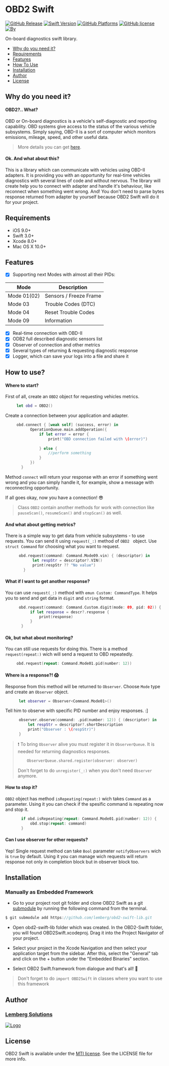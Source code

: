 # OBD2 Swift

[![GitHub Release](https://img.shields.io/badge/release-none-red.svg)](https://github.com/lemberg/obd2-swift-lib)
[![Swift Version](https://img.shields.io/badge/Swift-3.1%2B-orange.svg?style=flat)](http://cocoapods.org/pods/PermissionsService) 
[![GitHub Platforms](https://img.shields.io/badge/platform-ios%20%7C%20macos%20-brightgreen.svg)](https://github.com/lemberg/obd2-swift-lib)
[![GitHub license](https://img.shields.io/badge/license-MIT-lightgrey.svg)](https://github.com/lemberg/obd2-swift-lib/blob/dev/LICENSE) 
[![By](https://img.shields.io/badge/By-Lemberg%20Solutions%20Limited-blue.svg?style=flat)](http://cocoapods.org/pods/PermissionsService)

On-board diagnostics swift library. 

* [Why do you need it?](https://github.com/lemberg/obd2-swift-lib#why-you-need-it)
* [Requirements](https://github.com/lemberg/obd2-swift-lib#requirements)
* [Features](https://github.com/lemberg/obd2-swift-lib#features)
* [How To Use](https://github.com/lemberg/obd2-swift-lib#how-to-use)
* [Installation](https://github.com/lemberg/obd2-swift-lib#installation)
* [Author](https://github.com/lemberg/obd2-swift-lib#author)
* [License](https://github.com/lemberg/obd2-swift-lib#license)

## Why do you need it?

#### OBD2?.. What?
OBD or On-board diagnostics is a vehicle's self-diagnostic and reporting capability. OBD systems give access to the status of the various vehicle subsystems. 
Simply saying, OBD-II is a sort of computer which monitors emissions, mileage, speed, and other useful data.
 
> More details you can get [here](https://en.wikipedia.org/wiki/On-board_diagnostics). 

#### Ok. And what about this?

This is a library which can communicate with vehicles using OBD-II adapters. It is providing you with an opportunity for real-time vehicles diagnostics with several lines of code and without nervous. The library will create help you to connect with adapter and handle it's behaviour, like reconnect when something went wrong. And! You don't need to parse bytes response returned from adapter by yourself because OBD2 Swift will do it for your project. 

## Requirements

- iOS 9.0+
- Swift 3.0+
- Xcode 8.0+
- Mac OS X 10.0+ 

## Features

- [x] Supporting next Modes with almost all their PIDs:

Mode | Description
-----| -----------
Mode 01(02) | Sensors / Freeze Frame
Mode 03 | Trouble Codes (DTC)
Mode 04 | Reset Trouble Codes
Mode 09 | Information
 
- [x] Real-time connection with OBD-II
- [x] ODB2 full described diagnostic sensors list
- [x] Observer of connection and other metrics
- [x] Several types of returning & requesting diagnostic response
- [x] Logger, which can save your logs into a file and share it

## How to use? 

#### Where to start? 

First of all, create an `OBD2` object for requesting vehicles metrics. 

```swift
     let obd = OBD2()
```

Create a connection between your application and adapter. 

 ```swift
      obd.connect { [weak self] (success, error) in
            OperationQueue.main.addOperation({
                if let error = error {
                    print("OBD connection failed with \(error)")
                  
                } else {
                    //perform something
                }
            })
        }

```
Method `connect` will return your response with an error if something went wrong and you can simply handle it, for example, show a message with reconnecting opportunity.  

If all goes okay, now you have a connection! :sunglasses:

> Class `OBD2` contain another methods for work with connection like `pauseScan()`, `resumeScan()` and `stopScan()` as well.     

#### And what about getting metrics?

There is a simple way to get data from vehicle subsystems - to use requests. You can send it using `request(_:)` method of `OBD2 ` object. Use `struct Command` for choosing what you want to request. 

```swift
      obd.request(command: Command.Mode09.vin) { (descriptor) in
            let respStr = descriptor?.VIN()
            print(respStr ?? "No value")
        }
```

#### What if I want to get another response? 

You can use `request(_:)` method with `emun Custom: CommandType`. It helps you to send and get data in `digit` and `string` format. 

 ```swift
       obd.request(command: Command.Custom.digit(mode: 09, pid: 02)) { (descr) in
            if let response = descr?.response {
                print(response)
            } 
        }
```

#### Ok, but what about monitoring? 

You can still use requests for doing this. There is a method `request(repeat:)` wich will send a request to OBD repeatedly.  

 ```swift
      obd.request(repeat: Command.Mode01.pid(number: 12))
```

#### Where is a response?! :scream: 

Response from this method will be returned to `Observer`. Choose `Mode` type and create an `Observer` object.  

```swift
      let observer = Observer<Command.Mode01>()
```

Tell him to observe with specific PID number and enjoy responses. :]  

```swift
      observer.observe(command: .pid(number: 12)) { (descriptor) in
          let respStr = descriptor?.shortDescription
          print("Observer : \(respStr)")
      }
```

> :exclamation: To bring `Observer` alive you must register it in `ObserverQueue`. It is needed for returning diagnostics responses.  
>
> ```swift
>     ObserverQueue.shared.register(observer: observer)
>```
> Don't forget to do `unregister(_:)` when you don't need `Observer` anymore.  

#### How to stop it?

`OBD2` object has method `isRepeating(repeat:)` wich takes `Command` as a parameter. Using it you can check if the spesific command is repeating now and stop it.

```swift
       if obd.isRepeating(repeat: Command.Mode01.pid(number: 12)) {
           obd.stop(repeat: command)
       } 
```

#### Can I use observer for other requests?

Yep! Single request method can take `Bool` parameter `notifyObservers` wich is `true` by default. Using it you can manage wich requests will return response not only in completion block but in observer block too. 

## Installation
### Manually as Embedded Framework

* Go to your project root git folder and clone OBD2 Swift as a git [submodule](https://git-scm.com/docs/git-submodule) by running the following command from the terminal.

```swift
$ git submodule add https://github.com/lemberg/obd2-swift-lib.git
```

* Open obd2-swift-lib folder which was created. In the OBD2-Swift folder, you will found OBD2Swift.xcodeproj. Drag it into the Project Navigator of your project.

* Select your project in the Xcode Navigation and then select your application target from the sidebar. After this, select the "General" tab and click on the + button under the "Embedded Binaries" section.

* Select OBD2 Swift.framework from dialogue and that's all!  :tada:

> Don't forget to do `import OBD2Swift` in classes where you want to use this framework

## Author

### [Lemberg Solutions](http://lemberg.co.uk) 
[![Logo](http://lemberg.co.uk/sites/all/themes/lemberg/images/logo.png)](https://github.com/lemberg) 

## License

OBD2 Swift is available under the [MTI license](https://directory.fsf.org/wiki/License:MTI). See the LICENSE file for more info.
